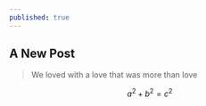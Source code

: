 ```yaml
---
published: true
---
```

## A New Post
> We loved with a love that was more than love

$$a^2 + b^2 = c^2$$
